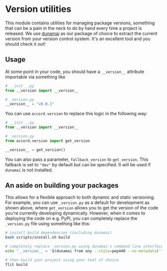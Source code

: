 # Version utilities
This module contains utilities for managing package versions, something that can be a pain in the neck to do by hand every time a project is released. We use [dunamai](https://github.com/mtkennerly/dunamai) as our package of choice to extract the current version from your version control system. It's an excellent tool and you should check it out!

## Usage
At some point in your code, you should have a `__version__` attribute importable via something like

```python
# __init__.py
from ._version import __version__

# _version.py
__version__ = "v0.0.1"
```

You can use `accord.version` to replace this logic in the following way:

```python
# __init__.py
from ._version import __version__

# _version.py
from accord.version import get_version

__version__ = get_version()
```

You can also pass a parameter, `fallback_version` to `get_version`. This fallback is set to `"dev"` by default but can be specified. It will be used if `dunamai` is not installed.

## An aside on building your packages

This allows for a flexible approach to both dynamic and static versioning. For example, you can use `_version.py` as a default for development as shown above, where `get_version` allows you to get the version of the code you're currently developing dynamically. However, when it comes to deploying the code on e.g. PyPI, you can completely replace the `_version.py` file using something like this:

```bash
# install build dependencies (including dunamai)
bash scripts/install.sh build

# completely replace _version.py using dunamai's command line interface
echo "__version__ = '$(dunamai from any --style=pep440 --no-metadata)'" >sva/_version.py

# then build your project using your tool of choice
flit build
```

